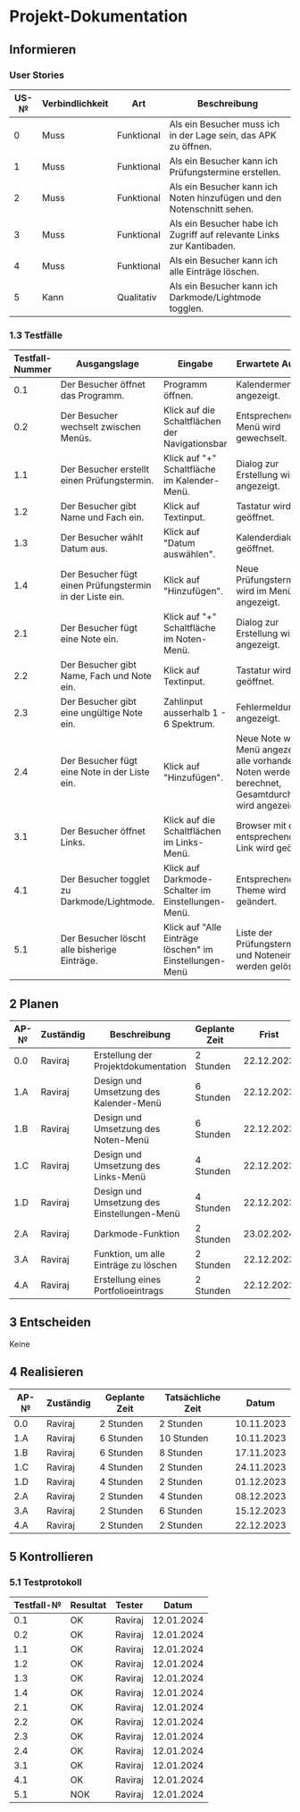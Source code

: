 # Projekt-Dokumentation


## Informieren

### User Stories

| US-№ | Verbindlichkeit | Art          | Beschreibung                                                       |
| ---- | --------------- | ------------ | ------------------------------------------------------------------|
| 0    | Muss            | Funktional   | Als ein Besucher muss ich in der Lage sein, das APK zu öffnen. |
| 1    | Muss            | Funktional   | Als ein Besucher kann ich Prüfungstermine erstellen. |
| 2    | Muss            | Funktional   | Als ein Besucher kann ich Noten hinzufügen und den Notenschnitt sehen. |
| 3    | Muss            | Funktional   | Als ein Besucher habe ich Zugriff auf relevante Links zur Kantibaden. |
| 4    | Muss            | Funktional   | Als ein Besucher kann ich alle Einträge löschen. |
| 5    | Kann            | Qualitativ   | Als ein Besucher kann ich Darkmode/Lightmode togglen. |




### 1.3 Testfälle

| Testfall-Nummer | Ausgangslage                                                                  | Eingabe                                  | Erwartete Ausgabe                                                     |
| --------------- | ----------------------------------------------------------------------------- | ---------------------------------------- | --------------------------------------------------------------------- |
| 0.1             | Der Besucher öffnet das Programm.                      | Programm öffnen.    | Kalendermenü wird angezeigt.    |
| 0.2             | Der Besucher wechselt zwischen Menüs.                    | Klick auf die Schaltflächen der Navigationsbar                 | Entsprechende Menü wird gewechselt.                 |
| 1.1             | Der Besucher erstellt einen Prüfungstermin.                    | Klick auf "+" Schaltfläche im Kalender-Menü. | Dialog zur Erstellung wird angezeigt. |
| 1.2             | Der Besucher gibt Name und Fach ein.                      | Klick auf Textinput.                      | Tastatur wird geöffnet.     |
| 1.3             | Der Besucher wählt Datum aus.                               | Klick auf "Datum auswählen".                                           | Kalenderdialog wird geöffnet.                                           |
| 1.4             | Der Besucher fügt einen Prüfungstermin in der Liste ein.                                          | Klick auf "Hinzufügen".                                           | Neue Prüfungstermin wird im Menü angezeigt.                                  |
| 2.1             | Der Besucher fügt eine Note ein.                    | Klick auf "+" Schaltfläche im Noten-Menü. | Dialog zur Erstellung wird angezeigt. |
| 2.2             | Der Besucher gibt Name, Fach und Note ein.                      | Klick auf Textinput.                      | Tastatur wird geöffnet.     |
| 2.3             | Der Besucher gibt eine ungültige Note ein.                               | Zahlinput ausserhalb 1 - 6 Spektrum.                                           | Fehlermeldung wird angezeigt.                                           |
| 2.4             | Der Besucher fügt eine Note in der Liste ein.                                          | Klick auf "Hinzufügen".                                           | Neue Note wird im Menü angezeigt, alle vorhandene Noten werden berechnet, Gesamtdurchschnitt wird angezeigt.                                  |
| 3.1             | Der Besucher öffnet Links.                                          | Klick auf die Schaltflächen im Links-Menü.                                           | Browser mit dem entsprechenden Link wird geöffnet.                                  |
| 4.1             | Der Besucher togglet zu Darkmode/Lightmode.                                          | Klick auf Darkmode-Schalter im Einstellungen-Menü.                                           | Entsprechende Theme wird geändert.                                  |
| 5.1             | Der Besucher löscht alle bisherige Einträge.                                          | Klick auf "Alle Einträge löschen" im Einstellungen-Menü                                           | Liste der Prüfungstermine und Noteneinträge werden gelöscht.                                  |


## 2 Planen

| AP-№ | Zuständig | Beschreibung                            | Geplante Zeit | Frist        |
| ---- | --------- | --------------------------------------- | ------------- | ------------ |
| 0.0  | Raviraj   | Erstellung der Projektdokumentation    | 2 Stunden     | 22.12.2023   |
| 1.A  | Raviraj   | Design und Umsetzung des Kalender-Menü     | 6 Stunden     | 22.12.2023   |
| 1.B  | Raviraj   | Design und Umsetzung des Noten-Menü  | 6 Stunden | 22.12.2023   |
| 1.C  | Raviraj   | Design und Umsetzung des Links-Menü | 4 Stunden | 22.12.2023   |
| 1.D  | Raviraj   | Design und Umsetzung des Einstellungen-Menü | 4 Stunden | 22.12.2023   |
| 2.A  | Raviraj   | Darkmode-Funktion        | 2 Stunden     | 23.02.2024   |
| 3.A  | Raviraj   | Funktion, um alle Einträge zu löschen    | 2 Stunden     | 22.12.2023   |
| 4.A  | Raviraj   | Erstellung eines Portfolioeintrags       | 2 Stunden     | 22.12.2023   |




## 3 Entscheiden

Keine

## 4 Realisieren

| AP-№ | Zuständig | Geplante Zeit | Tatsächliche Zeit | Datum      |
| ---- | --------- | ------------- | ----------------- | ---------- |
| 0.0  | Raviraj   | 2 Stunden      | 2 Stunden         | 10.11.2023 |
| 1.A  | Raviraj   | 6 Stunden      | 10 Stunden        | 10.11.2023 |
| 1.B  | Raviraj   | 6 Stunden      | 8 Stunden         | 17.11.2023 |
| 1.C  | Raviraj   | 4 Stunden      | 2 Stunden         | 24.11.2023 |
| 1.D  | Raviraj   | 4 Stunden      | 2 Stunden         | 01.12.2023 |
| 2.A  | Raviraj   | 2 Stunden      | 4 Stunden         | 08.12.2023 |
| 3.A  | Raviraj   | 2 Stunden      | 6 Stunden         | 15.12.2023 |
| 4.A  | Raviraj   | 2 Stunden      | 2 Stunden          | 22.12.2023 |




## 5 Kontrollieren

### 5.1 Testprotokoll

| Testfall-№ | Resultat | Tester  | Datum     |
| -----------| ---------| --------| ----------|
| 0.1        | OK       | Raviraj | 12.01.2024|
| 0.2        | OK       | Raviraj | 12.01.2024|
| 1.1        | OK       | Raviraj | 12.01.2024|
| 1.2        | OK       | Raviraj | 12.01.2024|
| 1.3        | OK       | Raviraj | 12.01.2024|
| 1.4        | OK       | Raviraj | 12.01.2024|
| 2.1        | OK       | Raviraj | 12.01.2024|
| 2.2        | OK       | Raviraj | 12.01.2024|
| 2.3        | OK       | Raviraj | 12.01.2024|
| 2.4        | OK       | Raviraj | 12.01.2024|
| 3.1        | OK       | Raviraj | 12.01.2024|
| 4.1        | OK       | Raviraj | 12.01.2024|
| 5.1        | NOK       | Raviraj | 12.01.2024|






